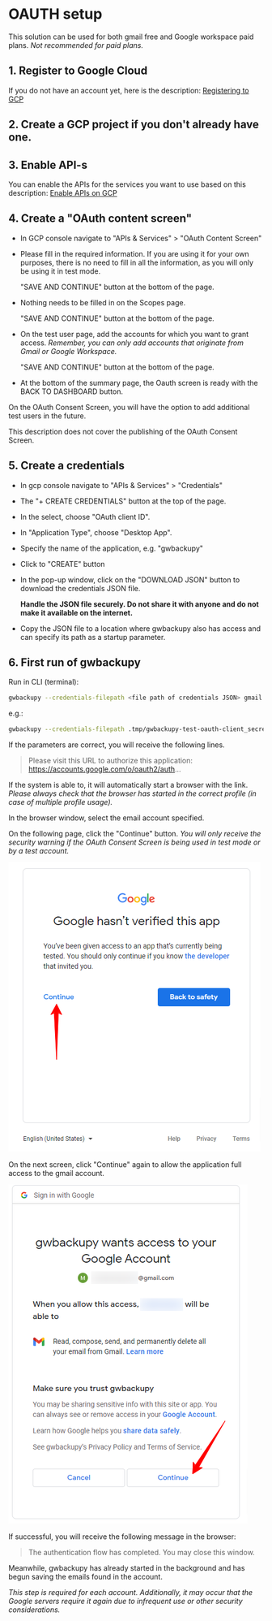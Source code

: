 
# OAUTH setup

This solution can be used for both gmail free and Google workspace paid plans.
*Not recommended for paid plans.*

## 1. Register to Google Cloud

If you do not have an account yet, here is the description: [Registering to GCP](register-to-gcp.md)

## 2. Create a GCP project if you don't already have one.

## 3. Enable API-s

You can enable the APIs for the services you want to use based on this description:
[Enable APIs on GCP](enable-gcp-apis.md)

## 4. Create a "OAuth content screen"

- In GCP console navigate to "APIs & Services" > "OAuth Content Screen"
- Please fill in the required information. If you are using it for your own purposes, 
there is no need to fill in all the information, as you will only be using it in test mode.

  "SAVE AND CONTINUE" button at the bottom of the page.
- Nothing needs to be filled in on the Scopes page.

  "SAVE AND CONTINUE" button at the bottom of the page.
- On the test user page, add the accounts for which you want to grant access.
  *Remember, you can only add accounts that originate from Gmail or Google Workspace.*

  "SAVE AND CONTINUE" button at the bottom of the page.
- At the bottom of the summary page, the Oauth screen is ready with the BACK TO DASHBOARD button.

On the OAuth Consent Screen, you will have the option to add additional test users in the future.

This description does not cover the publishing of the OAuth Consent Screen.

## 5. Create a credentials

- In gcp console navigate to "APIs & Services" > "Credentials"
- The "+ CREATE CREDENTIALS" button at the top of the page.
- In the select, choose "OAuth client ID".
- In "Application Type", choose "Desktop App".
- Specify the name of the application, e.g. "gwbackupy"
- Click to "CREATE" button
- In the pop-up window, click on the "DOWNLOAD JSON" button to download the credentials JSON file.
  
  **Handle the JSON file securely. Do not share it with anyone and do not make it available on the internet.**
- Copy the JSON file to a location where gwbackupy also has access and can specify its path as a startup parameter.

## 6. First run of gwbackupy

Run in CLI (terminal):
```bash
gwbackupy --credentials-filepath <file path of credentials JSON> gmail backup --email <email address of backup>
```

e.g.:

```bash
gwbackupy --credentials-filepath .tmp/gwbackupy-test-oauth-client_secret_368702422762-84sf6lcl949ipohkho8qtumceatudlre.apps.googleusercontent.com.json gmail backup --email gwbackupy.test@gmail.com
```

If the parameters are correct, you will receive the following lines. 

> Please visit this URL to authorize this application: https://accounts.google.com/o/oauth2/auth... 

If the system is able to, it will automatically start a browser with the link. 
*Please always check that the browser has started in the correct profile (in case of multiple profile usage).*

In the browser window, select the email account specified.

On the following page, click the "Continue" button. 
*You will only receive the security warning if the OAuth Consent Screen is being used in test mode or by a test account.*

![](images/oauth-screen-continue.png)

On the next screen, click "Continue" again to allow the application full access to the gmail account.

![](images/oauth-screen-grant-access.png)

If successful, you will receive the following message in the browser:

> The authentication flow has completed. You may close this window.

Meanwhile, gwbackupy has already started in the background and has begun saving the emails found in the account.

*This step is required for each account. Additionally, it may occur that the Google servers require 
it again due to infrequent use or other security considerations.*

